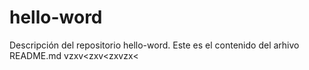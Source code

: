 # hello-word
Descripción del repositorio hello-word.
Este es el contenido del arhivo README.md
vzxv<zxv<zxvzx<
